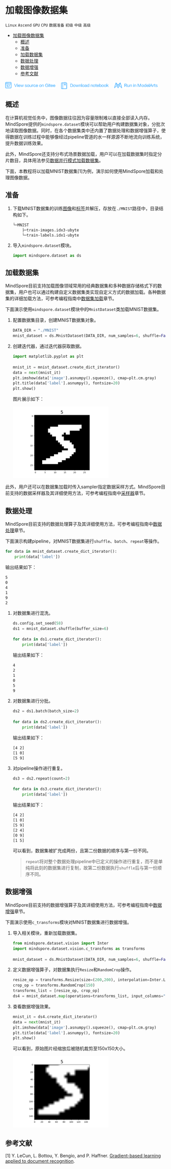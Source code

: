 # 加载图像数据集

`Linux` `Ascend` `GPU` `CPU` `数据准备` `初级` `中级` `高级`

<!-- TOC -->

- [加载图像数据集](#加载图像数据集)
    - [概述](#概述)
    - [准备](#准备)
    - [加载数据集](#加载数据集)
    - [数据处理](#数据处理)
    - [数据增强](#数据增强)
    - [参考文献](#参考文献)

<!-- /TOC -->

<a href="https://gitee.com/mindspore/docs/blob/master/tutorials/training/source_zh_cn/use/load_dataset_image.md" target="_blank"><img src="../_static/logo_source.png"></a>
&nbsp;&nbsp;
<a href="https://obs.dualstack.cn-north-4.myhuaweicloud.com/mindspore-website/notebook/master/mindspore_loading_image_dataset.ipynb"><img src="../_static/logo_notebook.png"></a>
&nbsp;&nbsp;
<a href="https://console.huaweicloud.com/modelarts/?region=cn-north-4#/notebook/loading?share-url-b64=aHR0cHM6Ly9vYnMuZHVhbHN0YWNrLmNuLW5vcnRoLTQubXlodWF3ZWljbG91ZC5jb20vbWluZHNwb3JlLXdlYnNpdGUvbm90ZWJvb2svbW9kZWxhcnRzL21pbmRzcG9yZV9sb2FkaW5nX2ltYWdlX2RhdGFzZXQuaXB5bmI=&image_id=65f636a0-56cf-49df-b941-7d2a07ba8c8c" target="_blank"><img src="../_static/logo_modelarts.png"></a>

## 概述

在计算机视觉任务中，图像数据往往因为容量限制难以直接全部读入内存。MindSpore提供的`mindspore.dataset`模块可以帮助用户构建数据集对象，分批次地读取图像数据。同时，在各个数据集类中还内置了数据处理和数据增强算子，使得数据在训练过程中能够像经过pipeline管道的水一样源源不断地流向训练系统，提升数据训练效果。

此外，MindSpore还支持分布式场景数据加载，用户可以在加载数据集时指定分片数目，具体用法参见[数据并行模式加载数据集](https://www.mindspore.cn/tutorial/training/zh-CN/master/advanced_use/distributed_training_ascend.html#id6)。

下面，本教程将以加载MNIST数据集[1]为例，演示如何使用MindSpore加载和处理图像数据。

## 准备

1. 下载MNIST数据集的训练[图像](http://yann.lecun.com/exdb/mnist/train-images-idx3-ubyte.gz)和[标签](http://yann.lecun.com/exdb/mnist/train-labels-idx1-ubyte.gz)并解压，存放在`./MNIST`路径中，目录结构如下。

    ```text
    └─MNIST
        ├─train-images.idx3-ubyte
        └─train-labels.idx1-ubyte
    ```

2. 导入`mindspore.dataset`模块。

    ```python
    import mindspore.dataset as ds
    ```

## 加载数据集

MindSpore目前支持加载图像领域常用的经典数据集和多种数据存储格式下的数据集，用户也可以通过构建自定义数据集类实现自定义方式的数据加载。各种数据集的详细加载方法，可参考编程指南中[数据集加载](https://www.mindspore.cn/doc/programming_guide/zh-CN/master/dataset_loading.html)章节。

下面演示使用`mindspore.dataset`模块中的`MnistDataset`类加载MNIST数据集。

1. 配置数据集目录，创建MNIST数据集对象。

    ```python
    DATA_DIR = "./MNIST"
    mnist_dataset = ds.MnistDataset(DATA_DIR, num_samples=6, shuffle=False)
    ```

2. 创建迭代器，通过迭代器获取数据。

    ```python
    import matplotlib.pyplot as plt

    mnist_it = mnist_dataset.create_dict_iterator()
    data = next(mnist_it)
    plt.imshow(data['image'].asnumpy().squeeze(), cmap=plt.cm.gray)
    plt.title(data['label'].asnumpy(), fontsize=20)
    plt.show()
    ```

    图片展示如下：

    ![mnist_5](./images/mnist_5.png)

此外，用户还可以在数据集加载时传入sampler指定数据采样方式。MindSpore目前支持的数据采样器及其详细使用方法，可参考编程指南中[采样器](https://www.mindspore.cn/doc/programming_guide/zh-CN/master/sampler.html)章节。

## 数据处理

MindSpore目前支持的数据处理算子及其详细使用方法，可参考编程指南中[数据处理](https://www.mindspore.cn/doc/programming_guide/zh-CN/master/pipeline.html)章节。

下面演示构建pipeline，对MNIST数据集进行`shuffle`、`batch`、`repeat`等操作。

```python
for data in mnist_dataset.create_dict_iterator():
    print(data['label'])
```

输出结果如下：

```text
5
0
4
1
9
2
```

1. 对数据集进行混洗。

    ```python
    ds.config.set_seed(58)
    ds1 = mnist_dataset.shuffle(buffer_size=6)

    for data in ds1.create_dict_iterator():
        print(data['label'])
    ```

    输出结果如下：

    ```text
    4
    2
    1
    0
    5
    9
    ```

2. 对数据集进行分批。

    ```python
    ds2 = ds1.batch(batch_size=2)

    for data in ds2.create_dict_iterator():
        print(data['label'])
    ```

    输出结果如下：

    ```text
    [4 2]
    [1 0]
    [5 9]
    ```

3. 对pipeline操作进行重复。

    ```python
    ds3 = ds2.repeat(count=2)

    for data in ds3.create_dict_iterator():
        print(data['label'])
    ```

    输出结果如下：

    ```text
    [4 2]
    [1 0]
    [5 9]
    [2 4]
    [0 9]
    [1 5]
    ```

    可以看到，数据集被扩充成两份，且第二份数据的顺序与第一份不同。

    > `repeat`将对整个数据处理pipeline中已定义的操作进行重复，而不是单纯将此刻的数据集进行复制，故第二份数据执行`shuffle`后与第一份顺序不同。

## 数据增强

MindSpore目前支持的数据增强算子及其详细使用方法，可参考编程指南中[数据增强](https://www.mindspore.cn/doc/programming_guide/zh-CN/master/augmentation.html)章节。

下面演示使用`c_transforms`模块对MNIST数据集进行数据增强。

1. 导入相关模块，重新加载数据集。

    ```python
    from mindspore.dataset.vision import Inter
    import mindspore.dataset.vision.c_transforms as transforms

    mnist_dataset = ds.MnistDataset(DATA_DIR, num_samples=6, shuffle=False)
    ```

2. 定义数据增强算子，对数据集执行`Resize`和`RandomCrop`操作。

    ```python
    resize_op = transforms.Resize(size=(200,200), interpolation=Inter.LINEAR)
    crop_op = transforms.RandomCrop(150)
    transforms_list = [resize_op, crop_op]
    ds4 = mnist_dataset.map(operations=transforms_list, input_columns="image")
    ```

3. 查看数据增强效果。

    ```python
    mnist_it = ds4.create_dict_iterator()
    data = next(mnist_it)
    plt.imshow(data['image'].asnumpy().squeeze(), cmap=plt.cm.gray)
    plt.title(data['label'].asnumpy(), fontsize=20)
    plt.show()
    ```

    可以看到，原始图片经缩放后被随机裁剪至150x150大小。

    ![mnist_5_resize_crop](./images/mnist_5_resize_crop.png)

## 参考文献

[1] Y. LeCun, L. Bottou, Y. Bengio, and P. Haffner. [Gradient-based learning applied to document recognition](http://yann.lecun.com/exdb/publis/pdf/lecun-98.pdf).
